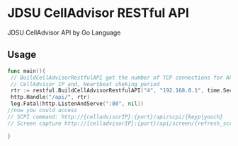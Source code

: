 # JDSU CellAdvisor RESTful API  
JDSU CellAdvisor API by Go Language

Usage 
------
```go
func main(){
 // BuildCellAdvisorRestfulAPI got the number of TCP connections for API, 
 // CellAdvisor IP and, Heartbeat cheking period
 rtr := restful.BuildCellAdvisorRestfulAPI("4", "192.168.0.1", time.Second*10)
 http.Handle("/api/", rtr)
 log.Fatal(http.ListenAndServe(":80", nil))
//now you could access 
// SCPI command: http://{celladvisorIP}:{port}/api/scpi/{keyp|youch}
// Screen capture http://{celladvisorIP}:{port}/api/screen/{refresh_screen|screen}

}
